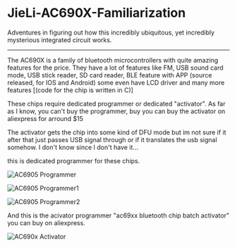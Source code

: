 # JieLi-AC690X-Familiarization
Adventures in figuring out how this incredibly ubiquitous, yet incredibly mysterious integrated circuit works.
___

The AC690X is a family of bluetooth microcontrollers with quite amazing features for the price. They have a lot of features like FM, USB sound card mode, USB stick reader, SD card reader, BLE feature with APP (source released, for IOS and Android) some even have LCD driver and many more features [(code for the chip is written in C)]

These chips require dedicated programmer or dedicated "activator". As far as I know, you can't buy the programmer, buy you can buy the activator on aliexpress for arround $15

The activator gets the chip into some kind of DFU mode but im not sure if it after that just passes USB signal through or if it translates the usb signal somehow. I don't know since I don't have it...



this is dedicated programmer for these chips.

![AC6905 Programmer](https://radioskot.ru/_fr/142/s9269091.jpg)

![AC6905 Programmer1](https://radioskot.ru/_fr/142/s9269091.jpg)

![AC6905 Programmer2](https://radioskot.ru/_fr/142/s4205696.jpg)


And this is the acivator programmer "ac69xx bluetooth chip batch activator" you can buy on aliexpress. 

![AC690x Activator](https://ae01.alicdn.com/kf/HTB16y7QaEH1gK0jSZSyq6xtlpXal.jpg_q50.jpg)




